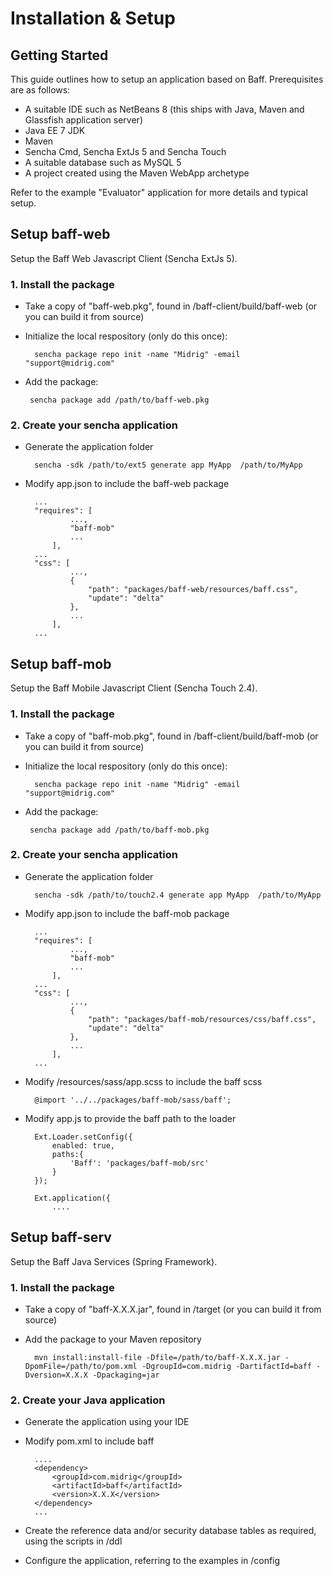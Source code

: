 # Installation & Setup

## Getting Started

This guide outlines how to setup an application based on Baff.  Prerequisites are as follows:

-  A suitable IDE such as NetBeans 8 (this ships with Java, Maven and Glassfish application server)
-  Java EE 7 JDK
-  Maven
-  Sencha Cmd, Sencha ExtJs 5 and Sencha Touch
-  A suitable database such as MySQL 5
-  A project created using the Maven WebApp archetype 

Refer to the example "Evaluator" application for more details and typical setup. 

## Setup baff-web 

Setup the Baff Web Javascript Client (Sencha ExtJs 5).

### 1. Install the package

+ Take a copy of "baff-web.pkg", found in /baff-client/build/baff-web (or you can build it from source)
+ Initialize the local respository (only do this once):

        sencha package repo init -name "Midrig" -email "support@midrig.com"

+  Add the package:

        sencha package add /path/to/baff-web.pkg

### 2. Create your sencha application

+ Generate the application folder

        sencha -sdk /path/to/ext5 generate app MyApp  /path/to/MyApp

+ Modify app.json to include the baff-web package

        ...
        "requires": [
                ...,
                "baff-mob"
                ...
            ],
        ...
        "css": [
                ...,
                {
                    "path": "packages/baff-web/resources/baff.css",
                    "update": "delta"
                },
                ...
            ],
        ...

## Setup baff-mob

Setup the Baff Mobile Javascript Client (Sencha Touch 2.4).

### 1. Install the package

+ Take a copy of "baff-mob.pkg", found in /baff-client/build/baff-mob (or you can build it from source)
+ Initialize the local respository (only do this once):

        sencha package repo init -name "Midrig" -email "support@midrig.com"

+  Add the package:

        sencha package add /path/to/baff-mob.pkg

### 2. Create your sencha application

+ Generate the application folder

        sencha -sdk /path/to/touch2.4 generate app MyApp  /path/to/MyApp

+ Modify app.json to include the baff-mob package

        ...
        "requires": [
                ...,
                "baff-mob"
                ...
            ],
        ...
        "css": [
                ...,
                {
                    "path": "packages/baff-mob/resources/css/baff.css",
                    "update": "delta"
                },
                ...
            ],
        ...

+ Modify /resources/sass/app.scss to include the baff scss

        @import '../../packages/baff-mob/sass/baff';

+ Modify app.js to provide the baff path to the loader

        Ext.Loader.setConfig({
            enabled: true,
            paths:{
                'Baff': 'packages/baff-mob/src'
            }
        });

        Ext.application({
            ....

## Setup baff-serv

Setup the Baff Java Services (Spring Framework).

### 1. Install the package

+ Take a copy of "baff-X.X.X.jar", found in /target (or you can build it from source)
+ Add the package to your Maven repository
    
        mvn install:install-file -Dfile=/path/to/baff-X.X.X.jar -DpomFile=/path/to/pom.xml -DgroupId=com.midrig -DartifactId=baff -Dversion=X.X.X -Dpackaging=jar

### 2. Create your Java application

+ Generate the application using your IDE
+ Modify pom.xml to include baff

        ....    
        <dependency>
            <groupId>com.midrig</groupId>
            <artifactId>baff</artifactId>
            <version>X.X.X</version>
        </dependency>
        ...

+ Create the reference data and/or security database tables as required, using the scripts in /ddl
+ Configure the application, referring to the examples in /config